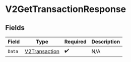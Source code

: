 # V2GetTransactionResponse


## Fields

| Field                                                     | Type                                                      | Required                                                  | Description                                               |
| --------------------------------------------------------- | --------------------------------------------------------- | --------------------------------------------------------- | --------------------------------------------------------- |
| `Data`                                                    | [V2Transaction](../../Models/Components/V2Transaction.md) | :heavy_check_mark:                                        | N/A                                                       |